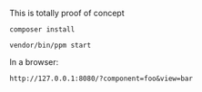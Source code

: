 This is totally proof of concept

`composer install`

`vendor/bin/ppm start`

In a browser:

`http://127.0.0.1:8080/?component=foo&view=bar`

